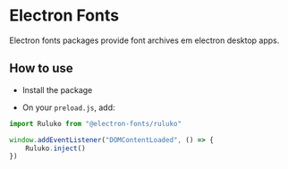 # Electron Fonts

Electron fonts packages provide font archives em electron desktop apps.

## How to use

* Install the package

* On your `preload.js`, add:

```ts
import Ruluko from "@electron-fonts/ruluko"

window.addEventListener("DOMContentLoaded", () => {
    Ruluko.inject()
})
```
